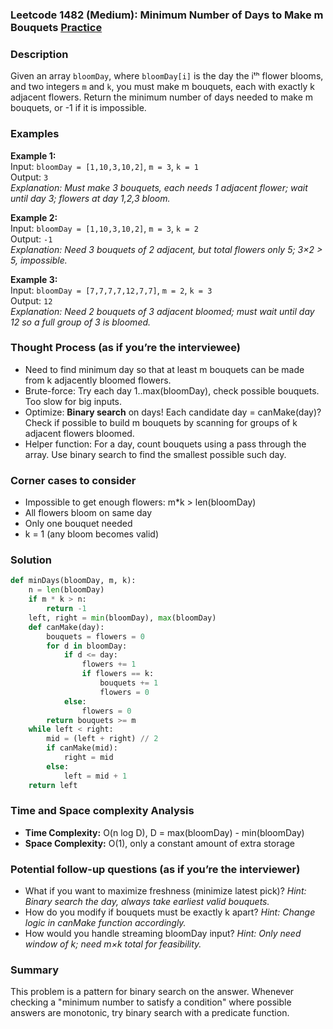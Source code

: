 ### Leetcode 1482 (Medium): Minimum Number of Days to Make m Bouquets [Practice](https://leetcode.com/problems/minimum-number-of-days-to-make-m-bouquets)

### Description  
Given an array `bloomDay`, where `bloomDay[i]` is the day the iᵗʰ flower blooms, and two integers `m` and `k`, you must make m bouquets, each with exactly k adjacent flowers. Return the minimum number of days needed to make m bouquets, or -1 if it is impossible.

### Examples  
**Example 1:**  
Input: `bloomDay = [1,10,3,10,2]`, `m = 3`, `k = 1`  
Output: `3`  
*Explanation: Must make 3 bouquets, each needs 1 adjacent flower; wait until day 3; flowers at day 1,2,3 bloom.*

**Example 2:**  
Input: `bloomDay = [1,10,3,10,2]`, `m = 3`, `k = 2`  
Output: `-1`  
*Explanation: Need 3 bouquets of 2 adjacent, but total flowers only 5; 3×2 > 5, impossible.*

**Example 3:**  
Input: `bloomDay = [7,7,7,7,12,7,7]`, `m = 2`, `k = 3`  
Output: `12`  
*Explanation: Need 2 bouquets of 3 adjacent bloomed; must wait until day 12 so a full group of 3 is bloomed.*

### Thought Process (as if you’re the interviewee)  
- Need to find minimum day so that at least m bouquets can be made from k adjacently bloomed flowers.
- Brute-force: Try each day 1..max(bloomDay), check possible bouquets. Too slow for big inputs.
- Optimize: **Binary search** on days! Each candidate day = canMake(day)? Check if possible to build m bouquets by scanning for groups of k adjacent flowers bloomed.
- Helper function: For a day, count bouquets using a pass through the array. Use binary search to find the smallest possible such day.

### Corner cases to consider  
- Impossible to get enough flowers: m*k > len(bloomDay)
- All flowers bloom on same day
- Only one bouquet needed
- k = 1 (any bloom becomes valid)

### Solution
```python
def minDays(bloomDay, m, k):
    n = len(bloomDay)
    if m * k > n:
        return -1
    left, right = min(bloomDay), max(bloomDay)
    def canMake(day):
        bouquets = flowers = 0
        for d in bloomDay:
            if d <= day:
                flowers += 1
                if flowers == k:
                    bouquets += 1
                    flowers = 0
            else:
                flowers = 0
        return bouquets >= m
    while left < right:
        mid = (left + right) // 2
        if canMake(mid):
            right = mid
        else:
            left = mid + 1
    return left
```

### Time and Space complexity Analysis  
- **Time Complexity:** O(n log D), D = max(bloomDay) - min(bloomDay)
- **Space Complexity:** O(1), only a constant amount of extra storage

### Potential follow-up questions (as if you’re the interviewer)  
- What if you want to maximize freshness (minimize latest pick)?
  *Hint: Binary search the day, always take earliest valid bouquets.*
- How do you modify if bouquets must be exactly k apart?
  *Hint: Change logic in canMake function accordingly.*
- How would you handle streaming bloomDay input?
  *Hint: Only need window of k; need m×k total for feasibility.*

### Summary
This problem is a pattern for binary search on the answer. Whenever checking a "minimum number to satisfy a condition" where possible answers are monotonic, try binary search with a predicate function.